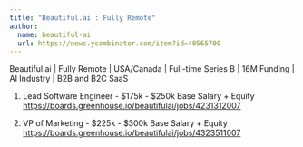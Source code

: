 ```yaml
---
title: "Beautiful.ai : Fully Remote"
author:
  name: beautiful-ai
  url: https://news.ycombinator.com/item?id=40565700
---
```

Beautiful.ai | Fully Remote | USA&#x2F;Canada | Full-time Series B | 16M Funding | AI Industry | B2B and B2C SaaS

1. Lead Software Engineer - $175k - $250k Base Salary + Equity <a href="https:&#x2F;&#x2F;boards.greenhouse.io&#x2F;beautifulai&#x2F;jobs&#x2F;4231312007" rel="nofollow">https:&#x2F;&#x2F;boards.greenhouse.io&#x2F;beautifulai&#x2F;jobs&#x2F;4231312007</a>

2. VP of Marketing - $225k - $300k Base Salary + Equity <a href="https:&#x2F;&#x2F;boards.greenhouse.io&#x2F;beautifulai&#x2F;jobs&#x2F;4323511007" rel="nofollow">https:&#x2F;&#x2F;boards.greenhouse.io&#x2F;beautifulai&#x2F;jobs&#x2F;4323511007</a>
